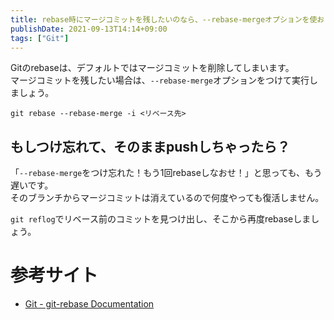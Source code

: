 ```yaml
---
title: rebase時にマージコミットを残したいのなら、--rebase-mergeオプションを使おう
publishDate: 2021-09-13T14:14+09:00
tags: ["Git"]
---
```


Gitのrebaseは、デフォルトではマージコミットを削除してしまいます。  
マージコミットを残したい場合は、`--rebase-merge`オプションをつけて実行しましょう。

```
git rebase --rebase-merge -i <リベース先>
```

## もしつけ忘れて、そのままpushしちゃったら？

「`--rebase-merge`をつけ忘れた！もう1回rebaseしなおせ！」と思っても、もう遅いです。  
そのブランチからマージコミットは消えているので何度やっても復活しません。

`git reflog`でリベース前のコミットを見つけ出し、そこから再度rebaseしましょう。

# 参考サイト

- [Git - git-rebase Documentation](https://git-scm.com/docs/git-rebase#Documentation/git-rebase.txt---rebase-mergesrebase-cousinsno-rebase-cousins)
